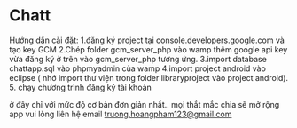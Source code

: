# Chatt
Hướng dẩn cài đặt:
1.đăng ký project tại console.developers.google.com và tạo key GCM 
2.Chép folder gcm_server_php vào wamp thêm google api key vừa đăng ký ở trên vào gcm_server_php tương ứng.
3.import database chattapp.sql vào phpmyadmin của wamp
4.import project android vào eclipse ( nhớ import thư viện trong folder libraryproject vào project android).
5. chạy chương trình đăng ký tài khoản

ở đây chỉ với mức độ cơ bản đơn giản nhất..
mọi thắt mắc chia sẽ mở rộng app vui lòng liên hệ email truong.hoangpham123@gmail.com

